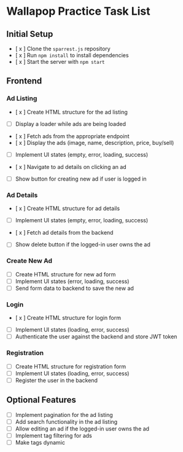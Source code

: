 # Wallapop Practice Task List

## Initial Setup
- [ x ] Clone the `sparrest.js` repository
- [ x ] Run `npm install` to install dependencies
- [ x ] Start the server with `npm start`

## Frontend

### Ad Listing
- [ x ] Create HTML structure for the ad listing
- [ ] Display a loader while ads are being loaded
- [ x ] Fetch ads from the appropriate endpoint
- [ x ] Display the ads (image, name, description, price, buy/sell)
- [ ] Implement UI states (empty, error, loading, success)
- [ x ] Navigate to ad details on clicking an ad
- [ ] Show button for creating new ad if user is logged in

### Ad Details
- [ x ] Create HTML structure for ad details
- [ ] Implement UI states (empty, error, loading, success)
- [ x ] Fetch ad details from the backend
- [ ] Show delete button if the logged-in user owns the ad

### Create New Ad
- [ ] Create HTML structure for new ad form
- [ ] Implement UI states (error, loading, success)
- [ ] Send form data to backend to save the new ad

### Login
- [ x ] Create HTML structure for login form
- [ ] Implement UI states (loading, error, success)
- [ ] Authenticate the user against the backend and store JWT token

### Registration
- [ ] Create HTML structure for registration form
- [ ] Implement UI states (loading, error, success)
- [ ] Register the user in the backend

## Optional Features
- [ ] Implement pagination for the ad listing
- [ ] Add search functionality in the ad listing
- [ ] Allow editing an ad if the logged-in user owns the ad
- [ ] Implement tag filtering for ads
- [ ] Make tags dynamic
